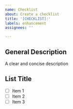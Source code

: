 ```yaml
---
name: Checklist
about: Create a checklist
title: '[CHECKLIST]:'
labels: enhancement
assignees: ''

---
```


## General Description
A clear and concise description

## List Title
- [ ] Item 1
- [ ] Item 2
- [ ] Item 3
